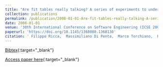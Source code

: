```yaml
---
title: "Are fit tables really talking? A series of experiments to understand whether fit tables are useful during evolution tasks"
collection: publications
permalink: /publication/2008-01-01-Are-fit-tables-really-talking-A-series-of-experiments-to-understand-whether-fit-tables-are-useful-during-evolution-tasks
date: 2008-01-01
venue: '30th International Conference on Software Engineering (ICSE 2008), Leipzig, Germany, May 10-18, 2008'
paperurl: 'https://doi.org/10.1145/1368088.1368138'
citation: ' Filippo Ricca,  Massimiliano Di Penta,  Marco Torchiano,  Paolo Tonella,  Mariano Ceccato,  Corrado Aaron Visaggio, &quot;Are fit tables really talking? A series of experiments to understand whether fit tables are useful during evolution tasks.&quot; 30th International Conference on Software Engineering (ICSE 2008), Leipzig, Germany, May 10-18, 2008, 2008.'
---
```

[Bibtex](https://dblp.org/rec/bib/conf/icse/RiccaPTTCV08){:target="_blank"}

[Access paper here](https://doi.org/10.1145/1368088.1368138){:target="_blank"}
